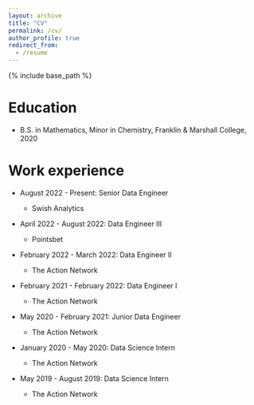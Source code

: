 ```yaml
---
layout: archive
title: "CV"
permalink: /cv/
author_profile: true
redirect_from:
  - /resume
---
```


{% include base_path %}

Education
======
* B.S. in Mathematics, Minor in Chemistry, Franklin & Marshall College, 2020 

Work experience
======
* August 2022 - Present: Senior Data Engineer
  * Swish Analytics

* April 2022 - August 2022: Data Engineer III
  * Pointsbet

* February 2022 - March 2022: Data Engineer II
  * The Action Network

* February 2021 - February 2022: Data Engineer I
  * The Action Network

* May 2020 - February 2021: Junior Data Engineer
  * The Action Network

* January 2020 - May 2020: Data Science Intern
  * The Action Network

* May 2019 - August 2019: Data Science Intern
  * The Action Network
